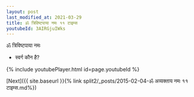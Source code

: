 ```yaml
---
layout: post
last_modified_at: 2021-03-29
title: ॐ त्रिविष्टपाया नमः ११ टाइम्स
youtubeId: 3AIRGjuIWks
---
```

 
 
 ॐ त्रिविष्टपाया नमः  
 
 -  स्वर्ग कौन है? 
 
  
 
  
 
 
 
 
 
 


{% include youtubePlayer.html id=page.youtubeId %}
 
[Next]({{ site.baseurl }}{% link  split2/_posts/2015-02-04-ॐ अव्यक्ताय नमः ११ टाइम्स.md%})
 
